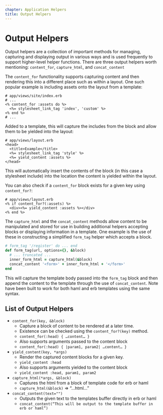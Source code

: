 ```yaml
---
chapter: Application Helpers
title: Output Helpers
---
```


# Output Helpers

Output helpers are a collection of important methods for managing, capturing and
displaying output in various ways and is used frequently to support higher-level
helper functions. There are three output helpers worth mentioning:
`content_for`, `capture_html`, and `concat_content`

The `content_for` functionality supports capturing content and then rendering
this into a different place such as within a layout. One such popular example is
including assets onto the layout from a template:

```erb
# app/views/site/index.erb
# ...
<% content_for :assets do %>
  <%= stylesheet_link_tag 'index', 'custom' %>
<% end %>
# ...
```

Added to a template, this will capture the includes from the block and allow
them to be yielded into the layout:

```erb
# app/views/layout.erb
<head>
  <title>Example</title>
  <%= stylesheet_link_tag 'style' %>
  <%= yield_content :assets %>
</head>
```

This will automatically insert the contents of the block (in this case a
stylesheet include) into the location the content is yielded within the layout.

You can also check if a `content_for` block exists for a given key using
`content_for?`:

```erb
# app/views/layout.erb
<% if content_for?(:assets) %>
  <div><%= yield_content :assets %></div>
<% end %>
```

The `capture_html` and the `concat_content` methods allow content to be
manipulated and stored for use in building additional helpers accepting blocks
or displaying information in a template. One example is the use of these in
constructing a simplified `form_tag` helper which accepts a block.

``` ruby
# form_tag '/register' do ... end
def form_tag(url, options={}, &block)
  # ... truncated ...
  inner_form_html = capture_html(&block)
  concat_content '<form>' + inner_form_html + '</form>'
end
```

This will capture the template body passed into the `form_tag` block and then
append the content to the template through the use of `concat_content`. Note
have been built to work for both haml and erb templates using the same syntax.

## List of Output Helpers

- `content_for(key, &block)`
  - Capture a block of content to be rendered at a later time.
  - Existence can be checked using the `content_for?(key)` method.
  - `content_for(:head) { …content… }`
  - Also supports arguments passed to the content block
  - `content_for(:head) { |param1, param2| …content… }`
- `yield_content(key, *args)`
  - Render the captured content blocks for a given key.
  - `yield_content :head`
  - Also supports arguments yielded to the content block
  - `yield_content :head, param1, param2`
- `capture_html(*args, &block)`
  - Captures the html from a block of template code for erb or haml
  - `capture_html(&block)` =\> “…html…”
- `concat_content(text="")`
  - Outputs the given text to the templates buffer directly in erb or haml
  - `concat_content(“This will be output to the template buffer in erb or haml”)`
